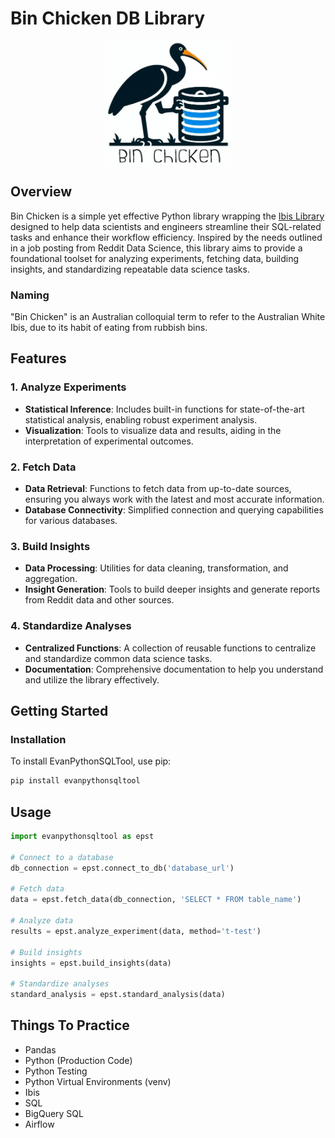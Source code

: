 # Bin Chicken DB Library

<img src="bin_chicken_logo.png" style="display: block; margin: 0 auto; width: 200px; height: 200px;">

## Overview
Bin Chicken is a simple yet effective Python library wrapping the [Ibis Library](https://ibis-project.org/) designed to help data scientists and engineers streamline their SQL-related tasks and enhance their workflow efficiency. Inspired by the needs outlined in a job posting from Reddit Data Science, this library aims to provide a foundational toolset for analyzing experiments, fetching data, building insights, and standardizing repeatable data science tasks.

### Naming

"Bin Chicken" is an Australian colloquial term to refer to the Australian White Ibis, due to its habit of eating from rubbish bins.

## Features

### 1. Analyze Experiments
- **Statistical Inference**: Includes built-in functions for state-of-the-art statistical analysis, enabling robust experiment analysis.
- **Visualization**: Tools to visualize data and results, aiding in the interpretation of experimental outcomes.

### 2. Fetch Data
- **Data Retrieval**: Functions to fetch data from up-to-date sources, ensuring you always work with the latest and most accurate information.
- **Database Connectivity**: Simplified connection and querying capabilities for various databases.

### 3. Build Insights
- **Data Processing**: Utilities for data cleaning, transformation, and aggregation.
- **Insight Generation**: Tools to build deeper insights and generate reports from Reddit data and other sources.

### 4. Standardize Analyses
- **Centralized Functions**: A collection of reusable functions to centralize and standardize common data science tasks.
- **Documentation**: Comprehensive documentation to help you understand and utilize the library effectively.

## Getting Started

### Installation
To install EvanPythonSQLTool, use pip:
```bash
pip install evanpythonsqltool
```


## Usage 

```python
import evanpythonsqltool as epst

# Connect to a database
db_connection = epst.connect_to_db('database_url')

# Fetch data
data = epst.fetch_data(db_connection, 'SELECT * FROM table_name')

# Analyze data
results = epst.analyze_experiment(data, method='t-test')

# Build insights
insights = epst.build_insights(data)

# Standardize analyses
standard_analysis = epst.standard_analysis(data)

```

## Things To Practice

- Pandas
- Python (Production Code)
- Python Testing 
- Python Virtual Environments (venv)
- Ibis
- SQL
- BigQuery SQL
- Airflow
